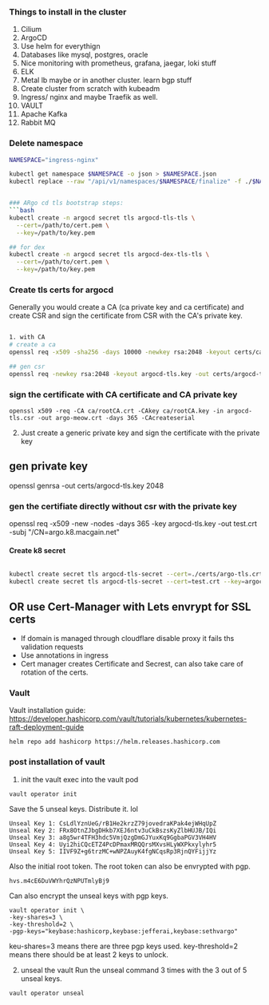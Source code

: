 ### Things to install in the cluster

1. Cilium
2. ArgoCD
3. Use helm for everythign
4. Databases like mysql, postgres, oracle
5. Nice monitoring with prometheus, grafana, jaegar, loki stuff
6. ELK
7. Metal lb maybe or in another cluster. learn bgp stuff
8. Create cluster from scratch with kubeadm
9. Ingress/ nginx and maybe Traefik as well.
10. VAULT
11. Apache Kafka
12. Rabbit MQ



### Delete namespace

```bash
NAMESPACE="ingress-nginx"

kubectl get namespace $NAMESPACE -o json > $NAMESPACE.json
kubectl replace --raw "/api/v1/namespaces/$NAMESPACE/finalize" -f ./$NAMESPACE.json


### ARgo cd tls bootstrap steps:
```bash
kubectl create -n argocd secret tls argocd-tls-tls \
  --cert=/path/to/cert.pem \
  --key=/path/to/key.pem

## for dex
kubectl create -n argocd secret tls argocd-dex-tls-tls \
  --cert=/path/to/cert.pem \
  --key=/path/to/key.pem

```


### Create tls certs for argocd 

Generally you would create a CA (ca private key and ca certificate) and create CSR and sign the certificate from CSR with the CA's private key. 
```bash

1. with CA
# create a ca
openssl req -x509 -sha256 -days 10000 -newkey rsa:2048 -keyout certs/ca/rootCA.key -out certs/ca/rootCA.crt

## gen csr
openssl req -newkey rsa:2048 -keyout argocd-tls.key -out certs/argocd-tls.csr

```
### sign the certificate with CA certificate and CA private key
```
openssl x509 -req -CA ca/rootCA.crt -CAkey ca/rootCA.key -in argocd-tls.csr -out argo-meow.crt -days 365 -CAcreateserial

```

2. Just create a generic private key and sign the certificate with the private key
## gen private key
openssl genrsa -out certs/argocd-tls.key 2048


### gen the certifiate directly without csr with the private key
 openssl req -x509 -new -nodes -days 365 -key argocd-tls.key -out test.crt -subj "/CN=argo.k8.macgain.net"


#### Create k8 secret 
```bash

kubectl create secret tls argocd-tls-secret --cert=./certs/argo-tls.crt --key=./certs/argocd-tls.key -n argocd
kubectl create secret tls argocd-tls-secret --cert=test.crt --key=argocd-tls.key -n argocd


```


## OR use Cert-Manager with Lets envrypt for SSL certs
- If domain is managed through cloudflare disable proxy it fails ths validation requests
- Use annotations in ingress
- Cert manager creates Certificate and Secrest, can also take care of rotation of the certs.


### Vault
Vault installation guide: https://developer.hashicorp.com/vault/tutorials/kubernetes/kubernetes-raft-deployment-guide 
```
helm repo add hashicorp https://helm.releases.hashicorp.com
```

### post installation of vault

1. init the vault
exec into the vault pod
```
vault operator init
```
Save the 5 unseal keys. Distribute it. lol

```
Unseal Key 1: CsLdlYznUeG/rB1He2krzZ79jovedraKPak4ejWHqUpZ
Unseal Key 2: FRx8OtnZJbgDHkb7XEJ6ntv3uCkBszsKyZlbHUJB/IQi
Unseal Key 3: a8g5wr4TFH3hdc5VmjQzgDmGJYuxKq9GgbaPGV3VH4HV
Unseal Key 4: Uyi2hiCQcETZ4PcDPmaxMRQQrsMXvsHLyWXPkxylyhr5
Unseal Key 5: IIVF9Z+g6trzMC+wNPZAuyK4fgNCqsRp3RjnQYFijjYz
```
Also the initial root token. The root token can also be envrypted with pgp.
```
hvs.m4cE6DuVWYhrQzNPUTmlyBj9

```

Can also encrypt the unseal keys with pgp keys.

```
vault operator init \ 
-key-shares=3 \
-key-threshold=2 \
-pgp-keys="keybase:hashicorp,keybase:jefferai,keybase:sethvargo"
```

keu-shares=3 means there are three pgp keys used. 
key-threshold=2 means there should be at least 2 keys to unlock.


2. unseal the vault
Run the unseal command 3 times with the 3 out of 5 unseal keys.
```
vault operator unseal

```